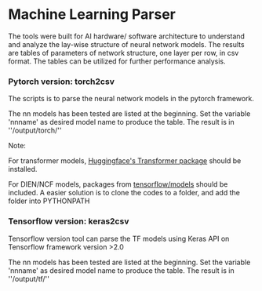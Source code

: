 #  Machine Learning Parser

The tools were built for AI hardware/ software architecture to understand and analyze the lay-wise structure of neural network models. The results are tables of parameters of network structure, one layer per row, in csv format. The tables can be  utilized for further performance analysis. 

### Pytorch version: torch2csv

The scripts is to parse the neural network models in the pytorch framework. 

The nn models has been tested are listed at the beginning.  Set the variable 'nnname' as desired model name to produce the table. The result is in ''/output/torch/''

Note:

For transformer models, [Huggingface's Transformer package](https://github.com/huggingface/transformers) should be installed.

For DIEN/NCF models, packages from [tensorflow/models](https://github.com/tensorflow/models) should be included. A easier solution is to clone the codes to a folder, and add the folder into PYTHONPATH



### Tensorflow version: keras2csv

Tensorflow version  tool can parse the TF models using Keras API on Tensorflow framework version >2.0

The nn models has been tested are listed at the beginning.  Set the variable 'nnname' as desired model name to produce the table. The result is in ''/output/tf/''